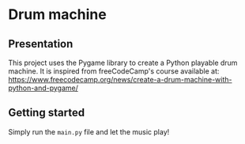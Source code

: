# Drum machine

## Presentation

This project uses the Pygame library to create a Python playable drum machine. It is inspired from freeCodeCamp's course available at: https://www.freecodecamp.org/news/create-a-drum-machine-with-python-and-pygame/

## Getting started

Simply run the `main.py` file and let the music play!